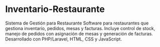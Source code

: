 # Inventario-Restaurante
Sistema de Gestión para Restaurante Software para restaurantes que gestiona inventario, pedidos, mesas y facturas. Incluye control de stock, manejo de pedidos con asignación de mesas y generación de facturas. Desarrollado con PHP/Laravel, HTML, CSS y JavaScript.
